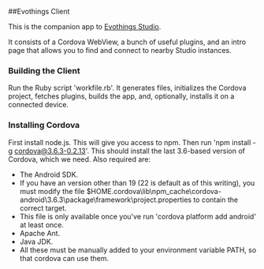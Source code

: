 ##Evothings Client

This is the companion app to [Evothings Studio](https://github.com/evothings/EvoThingsStudio).

It consists of a Cordova WebView, a bunch of useful plugins, and an intro page that allows you to find and connect to nearby Studio instances.


### Building the Client
Run the Ruby script 'workfile.rb'. It generates files, initializes the Cordova project, fetches plugins, builds the app, and, optionally, installs it on a connected device.


### Installing Cordova
First install node.js. This will give you access to npm.
Then run 'npm install -g cordova@3.6.3-0.2.13'. This should install the last 3.6-based version of Cordova, which we need.
Also required are:
* The Android SDK.
* If you have an version other than 19 (22 is default as of this writing), you must modify the file
  $HOME\.cordova\lib\npm_cache\cordova-android\3.6.3\package\framework\project.properties to contain the correct target.
 * This file is only available once you've run 'cordova platform add android' at least once.
* Apache Ant.
* Java JDK.
* All these must be manually added to your environment variable PATH, so that cordova can use them.
